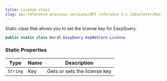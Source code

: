 ```yaml
---
title: License class
slug: api-reference-previous-versions/API reference 5.x (obsolete)/Korzh.EasyQuery.AspNetCore namespace/license-class
---
```



Static class that allows you to set the license key for EasyQuery.
```csharp
public static class Korzh.EasyQuery.AspNetCore.License

```

### Static Properties

| Type | Name | Description | 
| --- | --- | --- | 
| `String` | Key | Gets or sets the license key |